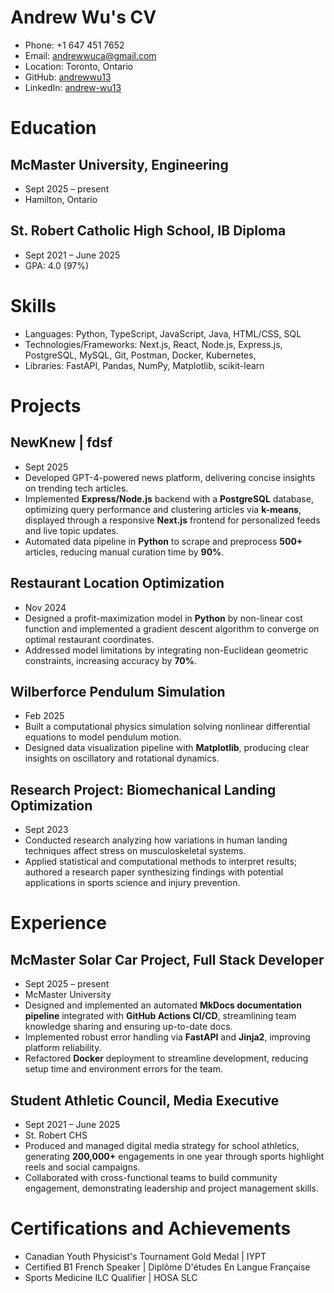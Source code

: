 # Andrew Wu's CV

- Phone: +1 647 451 7652
- Email: [andrewwuca@gmail.com](mailto:andrewwuca@gmail.com)
- Location: Toronto, Ontario
- GitHub: [andrewwu13](https://github.com/andrewwu13)
- LinkedIn: [andrew-wu13](https://linkedin.com/in/andrew-wu13)


# Education

## McMaster University, Engineering

- Sept 2025 – present
- Hamilton, Ontario

## St. Robert Catholic High School, IB Diploma

- Sept 2021 – June 2025
- GPA: 4.0 (97%)

# Skills

- Languages: Python, TypeScript, JavaScript, Java, HTML/CSS, SQL
- Technologies/Frameworks: Next.js, React, Node.js, Express.js, PostgreSQL, MySQL, Git, Postman, Docker, Kubernetes,
- Libraries: FastAPI, Pandas, NumPy, Matplotlib, scikit-learn
# Projects

## NewKnew | fdsf

- Sept 2025
- Developed GPT-4-powered news platform, delivering concise insights on trending tech articles.
- Implemented **Express/Node.js** backend with a **PostgreSQL** database, optimizing query performance and clustering articles via **k-means**, displayed through a responsive **Next.js** frontend for personalized feeds and live topic updates.
- Automated data pipeline in **Python** to scrape and preprocess **500+** articles, reducing manual curation time by **90%**.

## Restaurant Location Optimization

- Nov 2024
- Designed a profit-maximization model in **Python** by non-linear cost function and implemented a gradient descent algorithm to converge on optimal restaurant coordinates.
- Addressed model limitations by integrating non-Euclidean geometric constraints, increasing accuracy by **70%**.

## Wilberforce Pendulum Simulation

- Feb 2025
- Built a computational physics simulation solving nonlinear differential equations to model pendulum motion.
- Designed data visualization pipeline with **Matplotlib**, producing clear insights on oscillatory and rotational dynamics.

## Research Project: Biomechanical Landing Optimization

- Sept 2023
- Conducted research analyzing how variations in human landing techniques affect stress on musculoskeletal systems.
- Applied statistical and computational methods to interpret results; authored a research paper synthesizing findings with potential applications in sports science and injury prevention.

# Experience

## McMaster Solar Car Project, Full Stack Developer

- Sept 2025 – present
- McMaster University
- Designed and implemented an automated **MkDocs documentation pipeline** integrated with **GitHub Actions CI/CD**, streamlining team knowledge sharing and ensuring up-to-date docs.
- Implemented robust error handling via **FastAPI** and **Jinja2**, improving platform reliability.
- Refactored **Docker** deployment to streamline development, reducing setup time and environment errors for the team.

## Student Athletic Council, Media Executive

- Sept 2021 – June 2025
- St. Robert CHS
- Produced and managed digital media strategy for school athletics, generating **200,000+** engagements in one year through sports highlight reels and social campaigns.
- Collaborated with cross-functional teams to build community engagement, demonstrating leadership and project management skills.

# Certifications and Achievements

- Canadian Youth Physicist's Tournament Gold Medal | IYPT
- Certified B1 French Speaker | Diplôme D'études En Langue Française
- Sports Medicine ILC Qualifier | HOSA SLC

